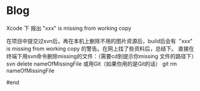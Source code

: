 # Blog

Xcode 下 报出 "xxx" is missing from working copy

在项目中提交过svn后，再在本机上删除不用的图片资源后，build后会有  "xxx" is missing from working copy 的警告。在网上找了些资料后，总结下。
    直接在终端下用svn命令删除missing的文件：（需要cd到提示你missing 文件的路径下）
    svn delete nameOfMissingFile
    或用Git（如果你用的是Git的话）
    git rm nameOfMissingFile

#end